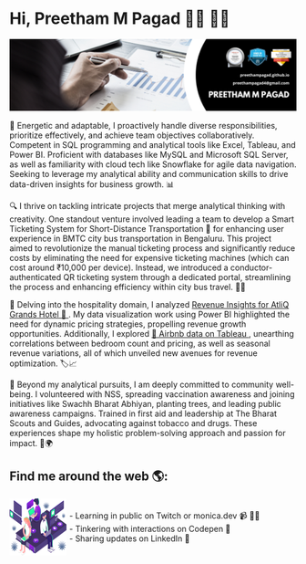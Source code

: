 # Hi, Preetham M Pagad 👋🏾 👨‍💻

<img src="https://github.com/Preethampagad/Preethampagad/blob/main/Images%20and%20Gifs/Banner.png">
<!--
**Preethampagad/Preethampagad** is a ✨ _special_ ✨ repository because its `README.md` (this file) appears on your GitHub profile.-->

<!-- Here are some ideas to get you started:

- 🔭 I’m currently working on ...
- 🌱 I’m currently learning ...
- 👯 I’m looking to collaborate on ...
- 🤔 I’m looking for help with ...
- 💬 Ask me about ...
- 📫 How to reach me: ...
- 😄 Pronouns: ...
- ⚡ Fun fact: ...  -->

🚀 Energetic and adaptable, I proactively handle diverse responsibilities, prioritize effectively, and achieve team objectives collaboratively. Competent in SQL programming and analytical tools like Excel, Tableau, and Power BI. Proficient with databases like MySQL and Microsoft SQL Server, as well as familiarity with cloud tech like Snowflake for agile data navigation. Seeking to leverage my analytical ability and communication skills to drive data-driven insights for business growth. 📊

🔍 I thrive on tackling intricate projects that merge analytical thinking with creativity. One standout venture involved leading a team to develop a Smart Ticketing System for Short-Distance Transportation 🚗 for enhancing user experience in BMTC city bus transportation in Bengaluru. This project aimed to revolutionize the manual ticketing process and significantly reduce costs by eliminating the need for expensive ticketing machines (which can cost around ₹10,000 per device). Instead, we introduced a conductor-authenticated QR ticketing system through a dedicated portal, streamlining the process and enhancing efficiency within city bus travel. 🎫🚌

🏨 Delving into the hospitality domain, I analyzed <a href="https://www.novypro.com/project/1682082403448x861651499756996400"> Revenue Insights for AtliQ Grands Hotel 🏨 </a>. My data visualization work using Power BI highlighted the need for dynamic pricing strategies, propelling revenue growth opportunities. Additionally, I explored <a href="https://www.novypro.com/project/1682082403448x861651499756996400"> 🏢 Airbnb data on Tableau </a>, unearthing correlations between bedroom count and pricing, as well as seasonal revenue variations, all of which unveiled new avenues for revenue optimization. 🏷️📈

🌱 Beyond my analytical pursuits, I am deeply committed to community well-being. I volunteered with NSS, spreading vaccination awareness and joining initiatives like Swachh Bharat Abhiyan, planting trees, and leading public awareness campaigns. Trained in first aid and leadership at The Bharat Scouts and Guides, advocating against tobacco and drugs. These experiences shape my holistic problem-solving approach and passion for impact. 👥🌍

## Find me around the web 🌎:
<div style="display: flex; align-items: center;">
  <a href="https://github.com/Preethampagad/Preethampagad/blob/main/Images%20and%20Gifs/Web%20Gif.gif">
    <img align="left" width="100" height="100" src="https://github.com/Preethampagad/Preethampagad/blob/main/Images%20and%20Gifs/Web%20Gif.gif">
  </a>
  <div style="margin-left: 5px;">
    - Learning in public on Twitch or monica.dev 📹 ✍🏾 <br>
    - Tinkering with interactions on Codepen 🏓 <br>
    - Sharing updates on LinkedIn 💼
  </div>
</div>

